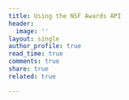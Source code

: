 ```yaml
---
title: Using the NSF Awards API
header:
  image: ''
layout: single
author_profile: true
read_time: true
comments: true
share: true
related: true

---
```

